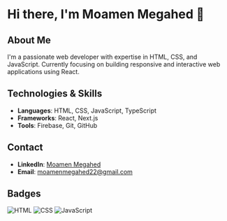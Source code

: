# Hi there, I'm Moamen Megahed 👋

## About Me
I'm a passionate web developer with expertise in HTML, CSS, and JavaScript. Currently focusing on building responsive and interactive web applications using React.

## Technologies & Skills
- **Languages**: HTML, CSS, JavaScript, TypeScript
- **Frameworks**: React, Next.js
- **Tools**: Firebase, Git, GitHub
  
## Contact
- **LinkedIn**: [Moamen Megahed](https://www.linkedin.com/in/moamen-megahed/)
- **Email**: moamenmegahed22@gmail.com

## Badges
![HTML](https://img.shields.io/badge/HTML-5-orange)
![CSS](https://img.shields.io/badge/CSS-3-blue)
![JavaScript](https://img.shields.io/badge/JavaScript-ES6-yellow)
